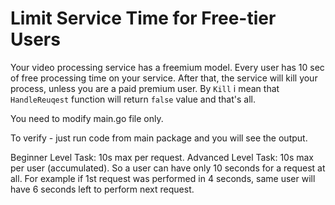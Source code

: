 # Limit Service Time for Free-tier Users

Your video processing service has a freemium model. Every user has 10
sec of free processing time on your service. After that, the
service will kill your process, unless you are a paid premium user.
By `Kill` i mean that `HandleReuqest` function will return `false` value and that's all.

You need to modify main.go file only.

To verify - just run code from main package and you will see the output.

Beginner Level Task: 10s max per request.
Advanced Level Task: 10s max per user (accumulated). So a user can have only 10 seconds for a request at all. For example
if 1st request was performed in 4 seconds, same user will have 6 seconds left to perform next request.
